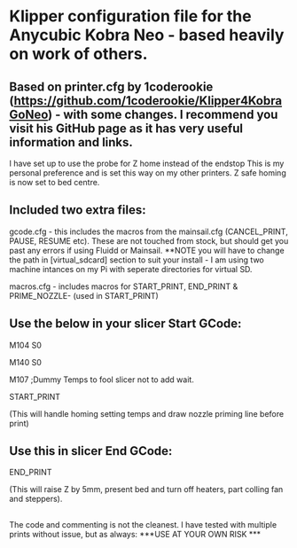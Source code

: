 # Klipper configuration file for the Anycubic Kobra Neo - based heavily on work of others.

## Based on printer.cfg by 1coderookie (https://github.com/1coderookie/Klipper4KobraGoNeo) - with some changes. I recommend you visit his GitHub page as it has very useful information and links.

I have set up to use the probe for Z home instead of the endstop This is my personal preference and is set this way on my other printers. Z safe homing is now set to bed centre.

## Included two extra files:

gcode.cfg - this includes the macros from the mainsail.cfg (CANCEL_PRINT, PAUSE, RESUME etc). These are not touched from stock, but should get you past any errors if using Fluidd or Mainsail. **NOTE you will have to change the path in [virtual_sdcard] section to suit your install - I am using two machine intances on my Pi with seperate directories for virtual SD.

macros.cfg - includes macros for START_PRINT, END_PRINT & PRIME_NOZZLE- (used in START_PRINT)

## Use the below in your slicer Start GCode:

M104 S0

M140 S0

M107 ;Dummy Temps to fool slicer not to add wait.

START_PRINT

(This will handle homing setting temps and draw nozzle priming line before print)

## Use this in slicer End GCode:

END_PRINT

(This will raise Z by 5mm, present bed and turn off heaters, part colling fan and steppers).
##
The code and commenting is not the cleanest. I have tested with multiple prints without issue, but as always: 
***USE AT YOUR OWN RISK ***
